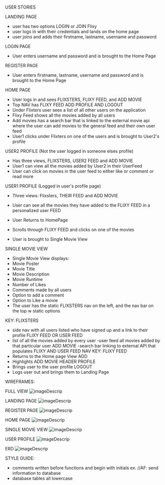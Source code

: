 USER STORIES

LANDING PAGE 
- user has two options LOGIN or JOIN Flixy 
- user logs in with their credentials and lands on the home page
- user joins and adds their firstname, lastname, username and password

LOGIN PAGE
- User enters username and password and is brought to the Home Page

REGISTER PAGE
- User enters firstname, lastname, username and password and is brought to the Home Page

HOME PAGE 
- User logs in and sees FLIXSTERS, FLIXY FEED, and ADD MOVIE 
- Top NAV has FLIXY FEED ADD PROFILE AND LOGOUT
- Under Flixters user sees a list of all other users on the application
- Flixy Feed shows all the movies added by all users
- Add movies has a search bar that is linked to the external movie api 
where the user can add movies to the general feed and their own user feed
- User1 clicks under Flixters on one of the users and is brought to User2's profile

USER2 PROFILE (Not the user logged in someone elses profile)
- Has three views, FLIXSTERS, USER2 FEED and ADD MOVIE 
- User1 can view all the movies added by User2 in their UserFeed
- User can click on movies in the user feed to either like or comment or read more

USER1 PROFILE (Logged in user's profile page)
- Three views: Flixsters, THEIR FEED and ADD MOVIE
- User can see all the movies they have added to the FLIXY FEED in a personalized user FEED

- User Returns to HomePage
- Scrolls through FLIXY FEED and clicks on one of the movies
- User is brought to Single Movie View

SINGLE MOVIE VIEW
- Single Movie View displays:
- Movie Poster
- Movie Title
- Movie Description
- Movie Runtime
- Number of Likes 
- Comments made by all users
- Option to add a comment 
- Option to Like a movie 
- The user has the static FLIXSTERS nav on the left, and the nav bar on the top w static options

KEY:
FLIXSTERS
- side nav with all users listed who have signed up and a link to their profile
FLIXY FEED OR USER FEED 
- list of all the movies added by every user 
-user feed all movies added by that particular user
ADD MOVIE
-search bar linking to external API that populates FLIXY AND USER FEED
NAV KEY:
FLIXY FEED
- Returns to the Home page View
ADD
- Highlights ADD MOVIE HEADER
PROFILE
- Brings user to the user profile
LOGOUT
- Logs user out and brings them to Landing Page 

WIREFRAMES: 

FULL VIEW
![imageDescrip](https://i.imgur.com/zWBdeXv.jpg)

LANDING PAGE
![imageDescrip](https://i.imgur.com/LmdZURf.jpg)

REGISTER PAGE
![imageDescrip](https://i.imgur.com/xj0jgbX.jpg)

HOME PAGE
![imageDescrip](https://i.imgur.com/wnXrjf1.jpg)

SINGLE MOVIE VIEW
![imageDescrip](https://i.imgur.com/4j5iHpQ.jpg)

USER PROFILE
![imageDescrip](https://i.imgur.com/0cEU8pn.jpg)

ERD
![imageDescrip](https://i.imgur.com/AFXEuN3.jpg)

STYLE GUIDE:
- comments written before functions and begin with initials ex. //AF: send information to database
- database tables all lowercase

